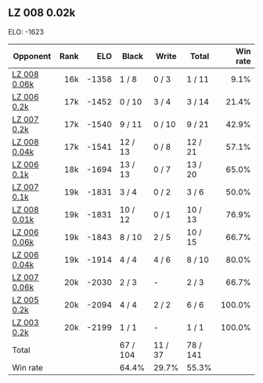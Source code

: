 ## LZ 008 0.02k ##

ELO: -1623

Opponent | Rank | ELO | Black | Write | Total | Win rate
---------|-----:|----:|-------|-------|-------|-------:
[LZ 008 0.06k](LZ%20008%200.06k.md) | 16k | -1358 | 1 / 8 | 0 / 3 | 1 / 11 | 9.1%
[LZ 006 0.2k](LZ%20006%200.2k.md) | 17k | -1452 | 0 / 10 | 3 / 4 | 3 / 14 | 21.4%
[LZ 007 0.2k](LZ%20007%200.2k.md) | 17k | -1540 | 9 / 11 | 0 / 10 | 9 / 21 | 42.9%
[LZ 008 0.04k](LZ%20008%200.04k.md) | 17k | -1541 | 12 / 13 | 0 / 8 | 12 / 21 | 57.1%
[LZ 006 0.1k](LZ%20006%200.1k.md) | 18k | -1694 | 13 / 13 | 0 / 7 | 13 / 20 | 65.0%
[LZ 007 0.1k](LZ%20007%200.1k.md) | 19k | -1831 | 3 / 4 | 0 / 2 | 3 / 6 | 50.0%
[LZ 008 0.01k](LZ%20008%200.01k.md) | 19k | -1831 | 10 / 12 | 0 / 1 | 10 / 13 | 76.9%
[LZ 006 0.06k](LZ%20006%200.06k.md) | 19k | -1843 | 8 / 10 | 2 / 5 | 10 / 15 | 66.7%
[LZ 006 0.04k](LZ%20006%200.04k.md) | 19k | -1914 | 4 / 4 | 4 / 6 | 8 / 10 | 80.0%
[LZ 007 0.06k](LZ%20007%200.06k.md) | 20k | -2030 | 2 / 3 | - | 2 / 3 | 66.7%
[LZ 005 0.2k](LZ%20005%200.2k.md) | 20k | -2094 | 4 / 4 | 2 / 2 | 6 / 6 | 100.0%
[LZ 003 0.2k](LZ%20003%200.2k.md) | 20k | -2199 | 1 / 1 | - | 1 / 1 | 100.0%
Total | | | 67 / 104 | 11 / 37 | 78 / 141 | 
Win rate| | | 64.4% | 29.7% | 55.3% | 
